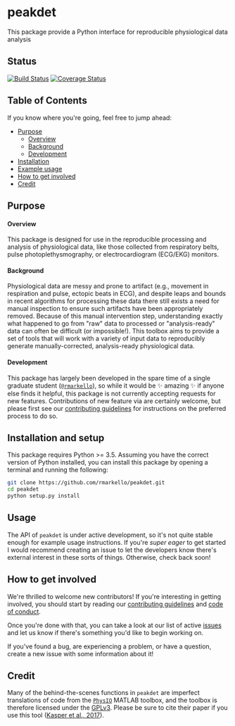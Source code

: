 # peakdet
This package provide a Python interface for reproducible physiological data analysis

## Status
[![Build Status](https://travis-ci.org/rmarkello/peakdet.svg?branch=master)](https://travis-ci.org/rmarkello/peakdet)
[![Coverage Status](https://coveralls.io/repos/github/rmarkello/peakdet/badge.svg?branch=master)](https://coveralls.io/github/rmarkello/peakdet?branch=master)

## Table of Contents
If you know where you're going, feel free to jump ahead:
* [Purpose](#purpose)
    * [Overview](#overview)
    * [Background](#background)
    * [Development](#development)
* [Installation](#installation-and-setup)
* [Example usage](#usage)
* [How to get involved](#how-to-get-involved)
* [Credit](#credit)

## Purpose
#### Overview
This package is designed for use in the reproducible processing and analysis of physiological data, like those collected from respiratory belts, pulse photoplethysmography, or electrocardiogram (ECG/EKG) monitors.

#### Background
Physiological data are messy and prone to artifact (e.g., movement in respiration and pulse, ectopic beats in ECG), and despite leaps and bounds in recent algorithms for processing these data there still exists a need for manual inspection to ensure such artifacts have been appropriately removed.
Because of this manual intervention step, understanding exactly what happened to go from "raw" data to processed or "analysis-ready" data can often be difficult (or impossible!).
This toolbox aims to provide a set of tools that will work with a variety of input data to reproducibly generate manually-corrected, analysis-ready physiological data.

#### Development
This package has largely been developed in the spare time of a single graduate student ([`@rmarkello`](https://github.com/rmarkello)), so while it would be :sparkles: amazing :sparkles: if anyone else finds it helpful, this package is not currently accepting requests for new features.
Contributions of new feature via are certainly welcome, but please first see our [contributing guidelines](CONTRIBUTING.md) for instructions on the preferred process to do so.

## Installation and setup
This package requires Python >= 3.5.
Assuming you have the correct version of Python installed, you can install this package by opening a terminal and running the following:

```bash
git clone https://github.com/rmarkello/peakdet.git
cd peakdet
python setup.py install
```

## Usage
The API of `peakdet` is under active development, so it's not quite stable enough for example usage instructions.
If you're *super eager* to get started I would recommend creating an issue to let the developers know there's external interest in these sorts of things.
Otherwise, check back soon!

## How to get involved
We're thrilled to welcome new contributors!
If you're interesting in getting involved, you should start by reading our [contributing guidelines](CONTRIBUTING.md) and [code of conduct](CODE_OF_CONDUCT.md).

Once you're done with that, you can take a look at our list of active [issues](https://github.com/rmarkello/peakdet/issues) and let us know if there's something you'd like to begin working on.

If you've found a bug, are experiencing a problem, or have a question, create a new issue with some information about it!

## Credit
Many of the behind-the-scenes functions in `peakdet` are imperfect translations of code from the [`PhysIO`](https://github.com/translationalneuromodeling/tapas/tree/master/PhysIO) MATLAB toolbox, and the toolbox is therefore licensed under the [GPLv3](LICENSE).
Please be sure to cite their paper if you use this tool ([Kasper et al., 2017](http://www.sciencedirect.com/science/article/pii/S016502701630259X)).
